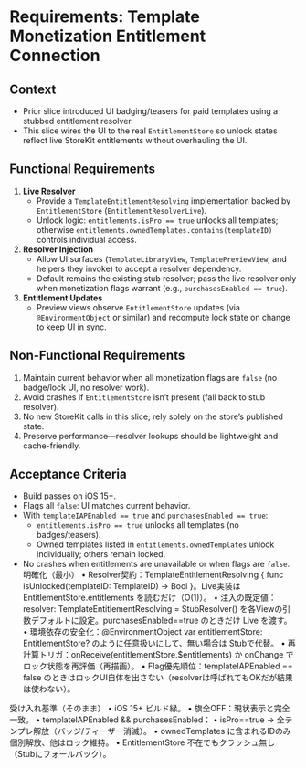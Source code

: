 # Requirements: Template Monetization Entitlement Connection

## Context
- Prior slice introduced UI badging/teasers for paid templates using a stubbed entitlement resolver.
- This slice wires the UI to the real `EntitlementStore` so unlock states reflect live StoreKit entitlements without overhauling the UI.

## Functional Requirements
1. **Live Resolver**
   - Provide a `TemplateEntitlementResolving` implementation backed by `EntitlementStore` (`EntitlementResolverLive`).
   - Unlock logic: `entitlements.isPro == true` unlocks all templates; otherwise `entitlements.ownedTemplates.contains(templateID)` controls individual access.
2. **Resolver Injection**
   - Allow UI surfaces (`TemplateLibraryView`, `TemplatePreviewView`, and helpers they invoke) to accept a resolver dependency.
   - Default remains the existing stub resolver; pass the live resolver only when monetization flags warrant (e.g., `purchasesEnabled == true`).
3. **Entitlement Updates**
   - Preview views observe `EntitlementStore` updates (via `@EnvironmentObject` or similar) and recompute lock state on change to keep UI in sync.

## Non-Functional Requirements
1. Maintain current behavior when all monetization flags are `false` (no badge/lock UI, no resolver work).
2. Avoid crashes if `EntitlementStore` isn’t present (fall back to stub resolver).
3. No new StoreKit calls in this slice; rely solely on the store’s published state.
4. Preserve performance—resolver lookups should be lightweight and cache-friendly.

## Acceptance Criteria
- Build passes on iOS 15+.
- Flags all `false`: UI matches current behavior.
- With `templateIAPEnabled == true` and `purchasesEnabled == true`:
  - `entitlements.isPro == true` unlocks all templates (no badges/teasers).
  - Owned templates listed in `entitlements.ownedTemplates` unlock individually; others remain locked.
- No crashes when entitlements are unavailable or when flags are `false`.
明確化（最小）
	•	Resolver契約：TemplateEntitlementResolving { func isUnlocked(templateID: TemplateID) -> Bool }。Live実装は EntitlementStore.entitlements を読むだけ（O(1)）。
	•	注入の既定値：resolver: TemplateEntitlementResolving = StubResolver() を各Viewの引数デフォルトに設定。purchasesEnabled==true のときだけ Live を渡す。
	•	環境依存の安全化：@EnvironmentObject var entitlementStore: EntitlementStore? のように任意扱いにして、無い場合は Stubで代替。
	•	再計算トリガ：onReceive(entitlementStore.$entitlements) か onChange でロック状態を再評価（再描画）。
	•	Flag優先順位：templateIAPEnabled == false のときはロックUI自体を出さない（resolverは呼ばれてもOKだが結果は使わない）。

受け入れ基準（そのまま）
	•	iOS 15+ ビルド緑。
	•	旗全OFF：現状表示と完全一致。
	•	templateIAPEnabled && purchasesEnabled：
	•	isPro==true → 全テンプレ解放（バッジ/ティーザー消滅）。
	•	ownedTemplates に含まれるIDのみ個別解放、他はロック維持。
	•	EntitlementStore 不在でもクラッシュ無し（Stubにフォールバック）。